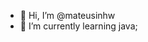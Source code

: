 - 👋 Hi, I’m @mateusinhw
- 🌱 I’m currently learning java;

<!---
mateusinhw/mateusinhw is a ✨ special ✨ repository because its `README.md` (this file) appears on your GitHub profile.
You can click the Preview link to take a look at your changes.
--->
